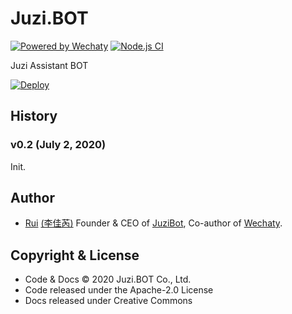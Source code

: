 # Juzi.BOT

[![Powered by Wechaty](https://img.shields.io/badge/Powered%20By-Wechaty-brightgreen.svg)](https://github.com/wechaty/wechaty)
[![Node.js CI](https://github.com/juzibot/juzi-bot/workflows/Node.js%20CI/badge.svg)](https://github.com/juzibot/juzi-bot/actions?query=workflow%3A%22Node.js+CI%22)

Juzi Assistant BOT

[![Deploy](https://www.herokucdn.com/deploy/button.svg)](https://heroku.com/deploy)

## History

### v0.2 (July 2, 2020)

Init.

## Author

- [Rui](https://github.com/lijiarui) [(李佳芮)](https://lijiarui.github.io) Founder & CEO of [JuziBot](https://www.juzi.bot/), Co-author of [Wechaty](https://github.com/wechaty/wechaty).

## Copyright & License

- Code & Docs © 2020 Juzi.BOT Co., Ltd.
- Code released under the Apache-2.0 License
- Docs released under Creative Commons
